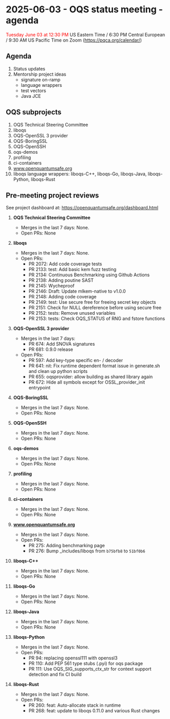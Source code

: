 # 2025-06-03 - OQS status meeting - agenda

<span style="color: red;"> Tuesday June 03 at 12:30 PM </span> US Eastern Time / 6:30 PM Central European / 9:30 AM US Pacific Time on Zoom (https://pqca.org/calendar/)

## Agenda

1. Status updates
2. Mentorship project ideas
	- signature on-ramp
	- language wrappers
	- test vectors
	- Java JCE

## OQS subprojects

1. OQS Technical Steering Committee
2. liboqs
3. OQS-OpenSSL 3 provider
4. OQS-BoringSSL
5. OQS-OpenSSH
6. oqs-demos
7. profiling
8. ci-containers
9. www.openquantumsafe.org
10. liboqs language wrappers: liboqs-C++, liboqs-Go, liboqs-Java, liboqs-Python, liboqs-Rust

## Pre-meeting project reviews

See project dashboard at: https://openquantumsafe.org/dashboard.html

1. **OQS Technical Steering Committee**


	- Merges in the last 7 days: None.
	- Open PRs: None


2. **liboqs**


	- Merges in the last 7 days: None.
	- Open PRs:
		 - PR 2072: Add code coverage tests
		 - PR 2133: test: Add basic kem fuzz testing
		 - PR 2134: Continuous Benchmarking using Github Actions
		 - PR 2138: Adding poutine SAST
		 - PR 2145: Wycheproof
		 - PR 2146: Draft: Update mlkem-native to v1.0.0
		 - PR 2148: Adding code coverage
		 - PR 2149: test: Use secure free for freeing secret key objects
		 - PR 2151: Check for NULL dereference before using secure free
		 - PR 2152: tests: Remove unused variables
		 - PR 2153: tests: Check OQS\_STATUS of RNG and fstore functions


3. **OQS-OpenSSL 3 provider**


	- Merges in the last 7 days:
		 - PR 674: Add SNOVA signatures
		 - PR 681: 0.9.0 release
	- Open PRs:
		 - PR 597: Add key-type specific en- / decoder
		 - PR 641: nit: Fix runtime dependent format issue in generate.sh and clean up python scripts
		 - PR 655: oqsprovider: allow building as shared library again
		 - PR 672: Hide all symbols except for OSSL\_provider\_init entrypoint


4. **OQS-BoringSSL**


	- Merges in the last 7 days: None.
	- Open PRs: None


5. **OQS-OpenSSH**


	- Merges in the last 7 days: None.
	- Open PRs: None


6. **oqs-demos**


	- Merges in the last 7 days: None.
	- Open PRs: None


7. **profiling**


	- Merges in the last 7 days: None.
	- Open PRs: None


8. **ci-containers**


	- Merges in the last 7 days: None.
	- Open PRs: None


9. **www.openquantumsafe.org**


	- Merges in the last 7 days: None.
	- Open PRs:
		 - PR 275: Adding benchmarking page
		 - PR 276: Bump \_includes/liboqs from `b75bfb8` to `51bf0b6`


10. **liboqs-C++**


	- Merges in the last 7 days: None.
	- Open PRs: None


11. **liboqs-Go**


	- Merges in the last 7 days: None.
	- Open PRs: None


12. **liboqs-Java**


	- Merges in the last 7 days: None.
	- Open PRs: None


13. **liboqs-Python**


	- Merges in the last 7 days: None.
	- Open PRs:
		 - PR 94: replacing openssl111 with openssl3
		 - PR 110: Add PEP 561 type stubs (.pyi) for oqs package
		 - PR 111: Use OQS\_SIG\_supports\_ctx\_str for context support detection and fix CI build


14. **liboqs-Rust**


	- Merges in the last 7 days: None.
	- Open PRs:
		 - PR 260: feat: Auto-allocate stack in runtime
		 - PR 268: feat: update to liboqs 0.11.0 and various Rust changes
